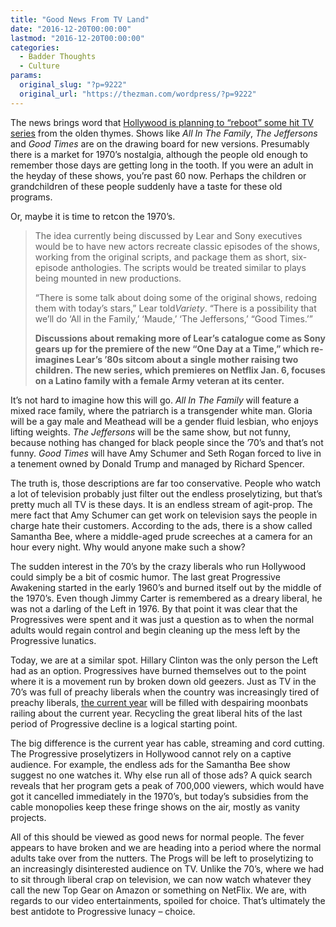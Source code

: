 ```yaml
---
title: "Good News From TV Land"
date: "2016-12-20T00:00:00"
lastmod: "2016-12-20T00:00:00"
categories:
  - Badder Thoughts
  - Culture
params:
  original_slug: "?p=9222"
  original_url: "https://thezman.com/wordpress/?p=9222"
---
```


The news brings word that <a
href="http://variety.com/2016/tv/news/norman-lear-all-in-the-family-jeffersons-reboots-1201944546/"
target="_blank">Hollywood is planning to “reboot” some hit TV series</a>
from the olden thymes. Shows like *All In The Family*, *The Jeffersons*
and *Good Times* are on the drawing board for new versions. Presumably
there is a market for 1970’s nostalgia, although the people old enough
to remember those days are getting long in the tooth. If you were an
adult in the heyday of these shows, you’re past 60 now. Perhaps the
children or grandchildren of these people suddenly have a taste for
these old programs.

Or, maybe it is time to retcon the 1970’s.

> The idea currently being discussed by Lear and Sony executives would
> be to have new actors recreate classic episodes of the shows, working
> from the original scripts, and package them as short, six-episode
> anthologies. The scripts would be treated similar to plays being
> mounted in new productions.
>
> “There is some talk about doing some of the original shows, redoing
> them with today’s stars,” Lear told*Variety*. “There is a possibility
> that we’ll do ‘All in the Family,’ ‘Maude,’ ‘The Jeffersons,’ “Good
> Times.’”
>
> **Discussions about remaking more of Lear’s catalogue come as Sony
> gears up for the premiere of the new “One Day at a Time,” which
> re-imagines Lear’s ’80s sitcom about a single mother raising two
> children. The new series, which premieres on Netflix Jan. 6, focuses
> on a Latino family with a female Army veteran at its center.**

It’s not hard to imagine how this will go. *All In The Family* will
feature a mixed race family, where the patriarch is a transgender white
man. Gloria will be a gay male and Meathead will be a gender fluid
lesbian, who enjoys lifting weights. *The Jeffersons* will be the same
show, but not funny, because nothing has changed for black people since
the ’70’s and that’s not funny. *Good Times* will have Amy Schumer and
Seth Rogan forced to live in a tenement owned by Donald Trump and
managed by Richard Spencer.

The truth is, those descriptions are far too conservative. People who
watch a lot of television probably just filter out the endless
proselytizing, but that’s pretty much all TV is these days. It is an
endless stream of agit-prop. The mere fact that Amy Schumer can get work
on television says the people in charge hate their customers. According
to the ads, there is a show called Samantha Bee, where a middle-aged
prude screeches at a camera for an hour every night. Why would anyone
make such a show?

The sudden interest in the 70’s by the crazy liberals who run Hollywood
could simply be a bit of cosmic humor. The last great Progressive
Awakening started in the early 1960’s and burned itself out by the
middle of the 1970’s. Even though Jimmy Carter is remembered as a dreary
liberal, he was not a darling of the Left in 1976. By that point it was
clear that the Progressives were spent and it was just a question as to
when the normal adults would regain control and begin cleaning up the
mess left by the Progressive lunatics.

Today, we are at a similar spot. Hillary Clinton was the only person the
Left had as an option. Progressives have burned themselves out to the
point where it is a movement run by broken down old geezers. Just as TV
in the 70’s was full of preachy liberals when the country was
increasingly tired of preachy liberals,
<a href="http://knowyourmeme.com/memes/come-on-it-s-2015-current-year"
target="_blank">the current year</a> will be filled with despairing
moonbats railing about the current year. Recycling the great liberal
hits of the last period of Progressive decline is a logical starting
point.

The big difference is the current year has cable, streaming and cord
cutting. The Progressive proselytizers in Hollywood cannot rely on a
captive audience. For example, the endless ads for the Samantha Bee show
suggest no one watches it. Why else run all of those ads? A quick search
reveals that her program gets a peak of 700,000 viewers, which would
have got it cancelled immediately in the 1970’s, but today’s subsidies
from the cable monopolies keep these fringe shows on the air, mostly as
vanity projects.

All of this should be viewed as good news for normal people. The fever
appears to have broken and we are heading into a period where the normal
adults take over from the nutters. The Progs will be left to
proselytizing to an increasingly disinterested audience on TV. Unlike
the 70’s, where we had to sit through liberal crap on television, we can
now watch whatever they call the new Top Gear on Amazon or something on
NetFlix. We are, with regards to our video entertainments, spoiled for
choice. That’s ultimately the best antidote to Progressive lunacy –
choice.

